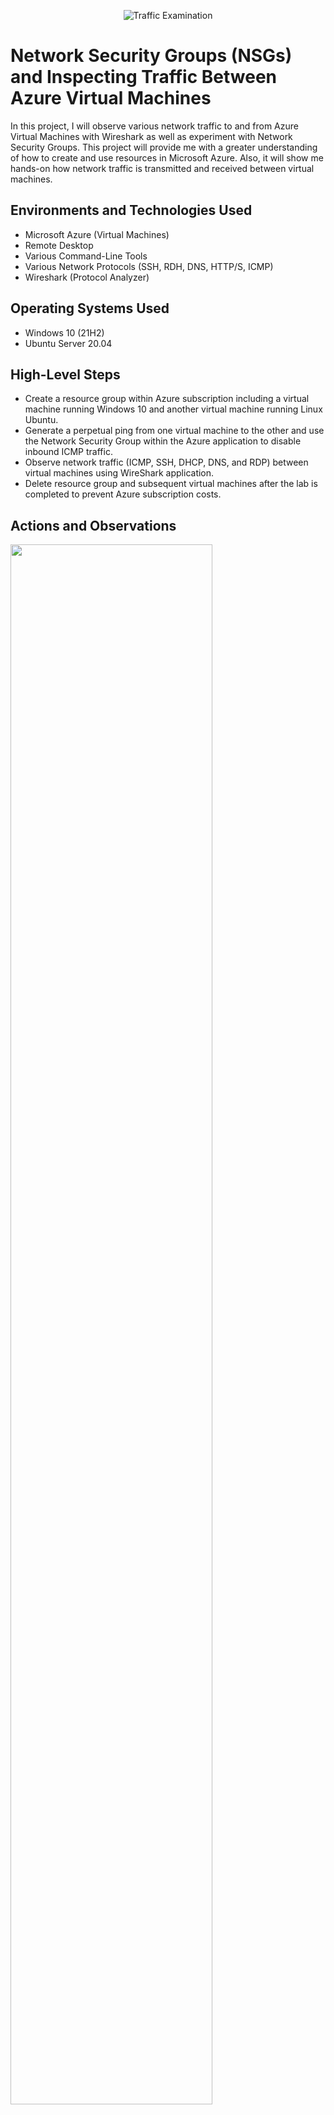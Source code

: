 <p align="center">
<img src="https://i.imgur.com/Ua7udoS.png" alt="Traffic Examination"/>
</p>

<h1> Network Security Groups (NSGs) and Inspecting Traffic Between Azure Virtual Machines </h1>
In this project, I will observe various network traffic to and from Azure Virtual Machines with Wireshark as well as experiment with Network Security Groups. This project will provide me with a greater understanding of how to create and use resources in Microsoft Azure. Also, it will show me hands-on how network traffic is transmitted and received between virtual machines. <br />


<h2>Environments and Technologies Used</h2>

- Microsoft Azure (Virtual Machines)
- Remote Desktop
- Various Command-Line Tools
- Various Network Protocols (SSH, RDH, DNS, HTTP/S, ICMP)
- Wireshark (Protocol Analyzer)

<h2>Operating Systems Used </h2>

- Windows 10 (21H2)
- Ubuntu Server 20.04

<h2>High-Level Steps</h2>

- Create a resource group within Azure subscription including a virtual machine running Windows 10 and another virtual machine running Linux Ubuntu.
- Generate a perpetual ping from one virtual machine to the other and use the Network Security Group within the Azure application to disable inbound ICMP traffic.
- Observe network traffic (ICMP, SSH, DHCP, DNS, and RDP) between virtual machines using WireShark application.
- Delete resource group and subsequent virtual machines after the lab is completed to prevent Azure subscription costs.

<h2>Actions and Observations</h2>

<p>
<img src= "https://github.com/John-Gravitt/azure-network-protocols/assets/152338722/84a70616-bac0-4daf-bdf7-e54e0ac8d377" height="80%" width="80%" />
</p>
<p>
Begin the project by navigating to Microsoft Azure, then create a resource group within the Azure subscription. Create one virtual machine operating on Windows 10 and another virtual machine operating on Linux Ubuntu. Observe that the NetworkWatcher resource group was created at the same time as the virtual machines.
<br />

<p>
<img src= "https://github.com/John-Gravitt/azure-network-protocols/assets/152338722/f941701e-a82c-433f-84c7-5de86d2193ad" height="80%" width="80%" />
</p>
<p>
Log onto the Windows 10 virtual machine using Remote Desktop. Use the username and password that was set when the virtual machine was created.
</p>
<br />

<p>
<img src= "https://github.com/John-Gravitt/azure-network-protocols/assets/152338722/7bf17f84-b312-4734-ad75-698e162e0c9f" height="80%" width="80%" />
</p>
<p>
Now in the Windows virtual machine, download and install WireShark from a web browser. Then open WireShark and Command Prompt.
</p>
<br />

<p>
<img src= "https://github.com/John-Gravitt/azure-network-protocols/assets/152338722/d9c84191-1de9-4cc8-a229-b6ed37c176ac" height="80%" width="80%" />
</p>
<p>
In WireShark filter for ICMP (no port) traffic by using the search bar at the top and then observe the ICMP traffic when sending a ping from Command Prompt to the private IP Address for the second virtual machine (10.0.0.5).
</p>
<br />

<p>
<img src= "https://github.com/John-Gravitt/azure-network-protocols/assets/152338722/5df43769-8f37-4d22-b1f0-e15f93edb9da" height="80%" width="80%" />
</p>
<p>
To stop ICMP traffic from being received by virtual machine #2 (10.0.0.5), use the Network Security Group within Azure to set up a firewall rule to prevent inbound ICMP traffic. Observe that ICMP traffic will fail when pinging virtual machine #2.
</p>
<br />

<p>
<img src= "https://github.com/John-Gravitt/azure-network-protocols/assets/152338722/688d48b8-0f7f-4ace-ab3e-87f1dfc0ccfb" height="80%" width="80%" />
</p>
<p>
Filter for SSH (tcp.port == 22) in WireShark. Using Command Prompt in virtual machine #1, login to virtual machine #2 by issuing the command ssh username@10.0.0.5 and then entering the password. Observe SSH traffic in WireShark when sending commands via the ssh login.
</p>
<br />

<p>
<img src= "https://github.com/John-Gravitt/azure-network-protocols/assets/152338722/2d84492d-5266-419c-adf6-cc379284e50e" height="80%" width="80%" />
</p>
<p>
Filter for DHCP (udp.port == 67/68) in WireShark. Send the command ipconfig /renew on virtual machine #1. Observe that DHCP traffic via WireShark as the IP Address for virtual machine #1 is renewed.
</p>
<br />

<p>
<img src= "https://github.com/John-Gravitt/azure-network-protocols/assets/152338722/c25eb921-da8e-44a1-9c08-d7cb29326bfa" height="80%" width="80%" />
</p>
<p>
Filter for DNS (udp.port == 53) in WireShark. Send the command nslookup www.google.com or any website name on virtual machine #1. Observe the DNS traffic via WireShark as the computer reaches out to the server to identify the IP Address.
</p>
<br />

<p>
<img src= "https://github.com/John-Gravitt/azure-network-protocols/assets/152338722/eed633cd-0fed-4ee2-8ad0-1cf98d7f2e0d" height="80%" width="80%" />
</p>
<p>
Filter for RDP (tcp.port == 3389) in WireShark. Observe that any input to the computer sends RDP traffic because Remote Desktop Connection is being used to access the virtual machine.
</p>
<br />

<p>
<img src= "https://github.com/John-Gravitt/azure-network-protocols/assets/152338722/42c407d8-2f3c-4aa8-b5a4-800f845257ca" height="80%" width="80%" />
</p>
<p>
Navigate back to Azure and go to the resource group page. Delete all resource groups used in the project. All resources (virtual machines) within the resource groups will be subsequently deleted. This removal is essential to prevent accruing costs under the Azure subscription.
</p>
<br />
